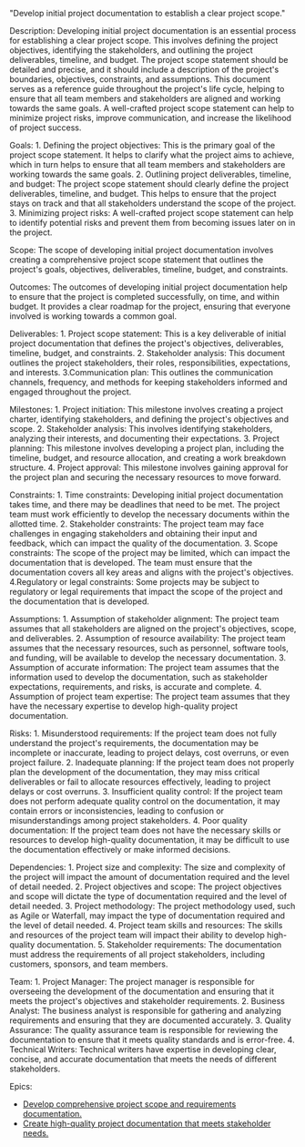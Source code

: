 "Develop initial project documentation to establish a clear project scope."

Description: Developing initial project documentation is an essential process for establishing a clear project scope. This involves defining the project objectives, identifying the stakeholders, and outlining the project deliverables, timeline, and budget. The project scope statement should be detailed and precise, and it should include a description of the project's boundaries, objectives, constraints, and assumptions. This document serves as a reference guide throughout the project's life cycle, helping to ensure that all team members and stakeholders are aligned and working towards the same goals. A well-crafted project scope statement can help to minimize project risks, improve communication, and increase the likelihood of project success.

Goals: 
    1. Defining the project objectives: This is the primary goal of the project scope statement. It helps to clarify what the project aims to achieve, which in turn helps to ensure that all team members and stakeholders are working towards the same goals.
    2. Outlining project deliverables, timeline, and budget: The project scope statement should clearly define the project deliverables, timeline, and budget. This helps to ensure that the project stays on track and that all stakeholders understand the scope of the project.
    3. Minimizing project risks: A well-crafted project scope statement can help to identify potential risks and prevent them from becoming issues later on in the project.

Scope: The scope of developing initial project documentation involves creating a comprehensive project scope statement that outlines the project's goals, objectives, deliverables, timeline, budget, and constraints.

Outcomes: The outcomes of developing initial project documentation help to ensure that the project is completed successfully, on time, and within budget. It provides a clear roadmap for the project, ensuring that everyone involved is working towards a common goal.

Deliverables: 
    1. Project scope statement: This is a key deliverable of initial project documentation that defines the project's objectives, deliverables, timeline, budget, and constraints.
    2. Stakeholder analysis: This document outlines the project stakeholders, their roles, responsibilities, expectations, and interests.
    3.Communication plan: This outlines the communication channels, frequency, and methods for keeping stakeholders informed and engaged throughout the project.

Milestones: 
    1. Project initiation: This milestone involves creating a project charter, identifying stakeholders, and defining the project's objectives and scope.
    2. Stakeholder analysis: This involves identifying stakeholders, analyzing their interests, and documenting their expectations.
    3. Project planning: This milestone involves developing a project plan, including the timeline, budget, and resource allocation, and creating a work breakdown structure.
    4. Project approval: This milestone involves gaining approval for the project plan and securing the necessary resources to move forward.

Constraints: 
    1. Time constraints: Developing initial project documentation takes time, and there may be deadlines that need to be met. The project team must work efficiently to develop the necessary documents within the allotted time.
    2. Stakeholder constraints: The project team may face challenges in engaging stakeholders and obtaining their input and feedback, which can impact the quality of the documentation.
    3. Scope constraints: The scope of the project may be limited, which can impact the documentation that is developed. The team must ensure that the documentation covers all key areas and aligns with the project's objectives.
    4.Regulatory or legal constraints: Some projects may be subject to regulatory or legal requirements that impact the scope of the project and the documentation that is developed.

Assumptions: 
    1. Assumption of stakeholder alignment: The project team assumes that all stakeholders are aligned on the project's objectives, scope, and deliverables.
    2. Assumption of resource availability: The project team assumes that the necessary resources, such as personnel, software tools, and funding, will be available to develop the necessary documentation.
    3. Assumption of accurate information: The project team assumes that the information used to develop the documentation, such as stakeholder expectations, requirements, and risks, is accurate and complete.
    4. Assumption of project team expertise: The project team assumes that they have the necessary expertise to develop high-quality project documentation.

Risks: 
    1. Misunderstood requirements: If the project team does not fully understand the project's requirements, the documentation may be incomplete or inaccurate, leading to project delays, cost overruns, or even project failure.
    2. Inadequate planning: If the project team does not properly plan the development of the documentation, they may miss critical deliverables or fail to allocate resources effectively, leading to project delays or cost overruns.
    3. Insufficient quality control: If the project team does not perform adequate quality control on the documentation, it may contain errors or inconsistencies, leading to confusion or misunderstandings among project stakeholders.
    4. Poor quality documentation: If the project team does not have the necessary skills or resources to develop high-quality documentation, it may be difficult to use the documentation effectively or make informed decisions.

Dependencies: 
    1. Project size and complexity: The size and complexity of the project will impact the amount of documentation required and the level of detail needed.
    2. Project objectives and scope: The project objectives and scope will dictate the type of documentation required and the level of detail needed.
    3. Project methodology: The project methodology used, such as Agile or Waterfall, may impact the type of documentation required and the level of detail needed.
    4. Project team skills and resources: The skills and resources of the project team will impact their ability to develop high-quality documentation.
    5. Stakeholder requirements: The documentation must address the requirements of all project stakeholders, including customers, sponsors, and team members.

Team: 
    1. Project Manager: The project manager is responsible for overseeing the development of the documentation and ensuring that it meets the project's objectives and stakeholder requirements.
    2. Business Analyst: The business analyst is responsible for gathering and analyzing requirements and ensuring that they are documented accurately.
    3. Quality Assurance: The quality assurance team is responsible for reviewing the documentation to ensure that it meets quality standards and is error-free.
    4. Technical Writers: Technical writers have expertise in developing clear, concise, and accurate documentation that meets the needs of different stakeholders.

Epics:
* [Develop comprehensive project scope and requirements documentation.](epics/documentation-requirements_epic.md)
* [Create high-quality project documentation that meets stakeholder needs.](epics/documentation-stakeholders_epic.md)
